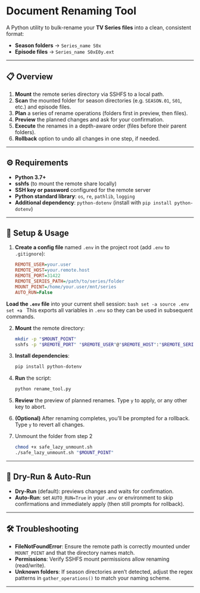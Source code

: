 # Document Renaming Tool

A Python utility to bulk-rename your **TV Series files** into a clean, consistent format:

- **Season folders** → `Series_name S0x`
- **Episode files**   → `Series_name S0xE0y.ext`

---

## 📋 Overview

1. **Mount** the remote series directory via SSHFS to a local path.
2. **Scan** the mounted folder for season directories (e.g. `SEASON.01`, `S01`, etc.) and episode files.
3. **Plan** a series of rename operations (folders first in preview, then files).
4. **Preview** the planned changes and ask for your confirmation.
5. **Execute** the renames in a depth-aware order (files before their parent folders).
6. **Rollback** option to undo all changes in one step, if needed.

---

## ⚙️ Requirements

- **Python 3.7+**
- **sshfs** (to mount the remote share locally)
- **SSH key or password** configured for the remote server
- **Python standard library**: `os`, `re`, `pathlib`, `logging`
- **Additional dependency**: `python-dotenv` (install with `pip install python-dotenv`)

---

## 🔧 Setup & Usage

1. **Create a config file** named `.env` in the project root (add `.env` to `.gitignore`):
   ```ini
   REMOTE_USER=your.user
   REMOTE_HOST=your.remote.host
   REMOTE_PORT=31422
   REMOTE_SERIES_PATH=/path/to/series/folder
   MOUNT_POINT=/home/your.user/mnt/series
   AUTO_RUN=False
   ```

**Load the `.env` file** into your current shell session: ````bash set -a source .env set +a ```` This exports all variables in `.env` so they can be used in subsequent commands. </pre>

2. **Mount** the remote directory:
   ```bash
   mkdir -p "$MOUNT_POINT"
   sshfs -p "$REMOTE_PORT" "$REMOTE_USER"@"$REMOTE_HOST":"$REMOTE_SERIES_PATH" "$MOUNT_POINT"
   ```

3. **Install dependencies**:
   ```bash
   pip install python-dotenv
   ```

4. **Run** the script:
   ```bash
   python rename_tool.py
   ```

5. **Review** the preview of planned renames. Type `y` to apply, or any other key to abort.

6. **(Optional)** After renaming completes, you’ll be prompted for a rollback. Type `y` to revert all changes.

7. Unmount the folder from step 2
   ```bash
   chmod +x safe_lazy_unmount.sh
   ./safe_lazy_unmount.sh "$MOUNT_POINT"
   ```
---

## 🔄 Dry-Run & Auto-Run

- **Dry-Run** (default): previews changes and waits for confirmation.
- **Auto-Run**: set `AUTO_RUN=True` in your `.env` or environment to skip confirmations and immediately apply (then still prompts for rollback).

---

## 🛠️ Troubleshooting

- **FileNotFoundError**: Ensure the remote path is correctly mounted under `MOUNT_POINT` and that the directory names match.
- **Permissions**: Verify SSHFS mount permissions allow renaming (read/write).
- **Unknown folders**: If season directories aren’t detected, adjust the regex patterns in `gather_operations()` to match your naming scheme.

---

